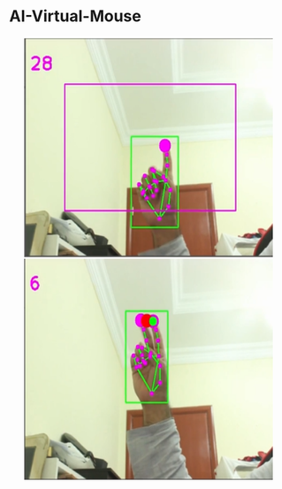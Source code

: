 # AI-Virtual-Mouse

<div align="center">
  <img src="./Image/1.png" height="400" width="450">
  <img src="./Image/2.png" height="400" width="450">
</div>
